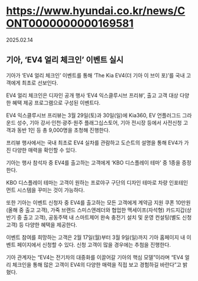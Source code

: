 # https://www.hyundai.co.kr/news/CONT0000000000169581

2025.02.14

## 기아, ‘EV4 얼리 체크인’ 이벤트 실시

기아가 ‘EV4 얼리 체크인’ 이벤트를 통해 ‘The Kia EV4(더 기아 이 브이 포)’를 국내 고객에게 최초로 선보인다.

EV4 얼리 체크인은 디자인 공개 행사 ‘EV4 익스클루시브 프리뷰’, 출고 고객 대상 다양한 혜택 제공 프로그램으로 구성된 이벤트다.

EV4 익스클루시브 프리뷰는 3월 29일(토)과 30일(일)에 Kia360, EV 언플러그드 그라운드 성수, 기아 강서·인천·광주·원주 플래그십스토어, 기아 전시장 등에서 사전신청 고객과 동반 1인 등 총 9,000명을 초청해 진행한다.

프리뷰 행사에서는 국내 최초로 EV4 실차를 관람하고 도슨트의 설명을 통해 EV4가 가진 다양한 매력을 확인할 수 있다.

기아는 행사 참석자 중 EV4를 출고하는 고객에게 ‘KBO 디스플레이 테마’ 중 1종을 증정한다.

KBO 디스플레이 테마는 고객이 원하는 프로야구 구단의 디자인 테마로 차량 인포테인먼트 시스템을 꾸미는 것이 가능하다.

또한 기아는 이벤트 신청자 중 EV4를 출고하는 모든 고객에게 계약금 지원 쿠폰 10만원(올해 중 출고 고객), 가죽 브랜드 스미스앤레더와 협업한 맥세이프(자석형) 카드지갑(상반기 중 출고 고객), 공동주택 내 스마트제어 완속 충전기 설치 및 운영 컨설팅(별도 신청 고객) 등 다양한 혜택을 제공한다.

이벤트 참여를 희망하는 고객은 2월 17일(월)부터 3월 9일(일)까지 기아 홈페이지 내 이벤트 페이지에서 신청할 수 있다. 신청 고객이 많을 경우에는 추첨을 진행한다.

기아 관계자는 “EV4는 전기차의 대중화를 이끌어갈 기아의 핵심 모델”이라며 “EV4 얼리 체크인을 통해 많은 고객이 EV4의 다양한 매력을 직접 보고 경험하길 바란다”고 밝혔다.